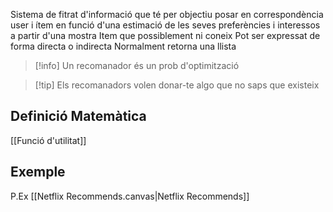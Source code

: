 Sistema de fitrat d'informació que té per objectiu posar en correspondència user i ítem en funció d'una estimació de les seves preferències i interessos a partir d'una mostra
	Item que possiblement ni coneix
	Pot ser expressat de forma directa o indirecta
	Normalment retorna una llista

>[!info] Un recomanador és un prob d'optimització

>[!tip] Els recomanadors volen donar-te algo que no saps que existeix




## Definició Matemàtica

[[Funció d'utilitat]]



## Exemple
P.Ex
[[Netflix Recommends.canvas|Netflix Recommends]]
